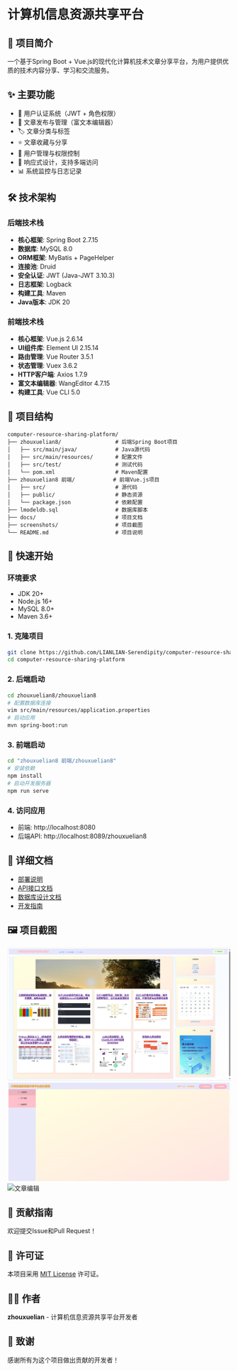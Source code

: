 # 计算机信息资源共享平台

## 🚀 项目简介
一个基于Spring Boot + Vue.js的现代化计算机技术文章分享平台，为用户提供优质的技术内容分享、学习和交流服务。

## ✨ 主要功能
- 🔐 用户认证系统（JWT + 角色权限）
- 📝 文章发布与管理（富文本编辑器）
- 🏷️ 文章分类与标签
- ⭐ 文章收藏与分享
- 👥 用户管理与权限控制
- 📱 响应式设计，支持多端访问
- 📊 系统监控与日志记录

## 🛠️ 技术架构

### 后端技术栈
- **核心框架**: Spring Boot 2.7.15
- **数据库**: MySQL 8.0
- **ORM框架**: MyBatis + PageHelper
- **连接池**: Druid
- **安全认证**: JWT (Java-JWT 3.10.3)
- **日志框架**: Logback
- **构建工具**: Maven
- **Java版本**: JDK 20

### 前端技术栈
- **核心框架**: Vue.js 2.6.14
- **UI组件库**: Element UI 2.15.14
- **路由管理**: Vue Router 3.5.1
- **状态管理**: Vuex 3.6.2
- **HTTP客户端**: Axios 1.7.9
- **富文本编辑器**: WangEditor 4.7.15
- **构建工具**: Vue CLI 5.0

## 📁 项目结构
```
computer-resource-sharing-platform/
├── zhouxuelian8/                 # 后端Spring Boot项目
│   ├── src/main/java/            # Java源代码
│   ├── src/main/resources/       # 配置文件
│   ├── src/test/                 # 测试代码
│   └── pom.xml                   # Maven配置
├── zhouxuelian8 前端/            # 前端Vue.js项目
│   ├── src/                      # 源代码
│   ├── public/                   # 静态资源
│   └── package.json              # 依赖配置
├── lmodeldb.sql                  # 数据库脚本
├── docs/                         # 项目文档
├── screenshots/                  # 项目截图
└── README.md                     # 项目说明
```

## 🚀 快速开始

### 环境要求
- JDK 20+
- Node.js 16+
- MySQL 8.0+
- Maven 3.6+

### 1. 克隆项目
```bash
git clone https://github.com/LIANLIAN-Serendipity/computer-resource-sharing-platform.git
cd computer-resource-sharing-platform
```

### 2. 后端启动
```bash
cd zhouxuelian8/zhouxuelian8
# 配置数据库连接
vim src/main/resources/application.properties
# 启动应用
mvn spring-boot:run
```

### 3. 前端启动
```bash
cd "zhouxuelian8 前端/zhouxuelian8"
# 安装依赖
npm install
# 启动开发服务器
npm run serve
```

### 4. 访问应用
- 前端: http://localhost:8080
- 后端API: http://localhost:8089/zhouxuelian8

## 📖 详细文档
- [部署说明](./docs/部署说明.md)
- [API接口文档](./docs/API接口文档.md)
- [数据库设计文档](./docs/数据库设计文档.md)
- [开发指南](./docs/开发指南.md)

## 🖼️ 项目截图
![首页](./screenshots/home.png)
![后台管理](./screenshots/admin.png)
![文章编辑](./screenshots/editor.png)

## 🤝 贡献指南
欢迎提交Issue和Pull Request！

## 📄 许可证
本项目采用 [MIT License](./LICENSE) 许可证。

## 👨‍💻 作者
**zhouxuelian** - 计算机信息资源共享平台开发者

## 🙏 致谢
感谢所有为这个项目做出贡献的开发者！ 